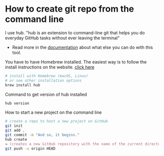 # How to create git repo from the command line

I use hub. "hub is an extension to command-line git that helps you do everyday GitHub tasks without ever leaving the terminal"

- Read more in the [documentation](https://hub.github.com/) about what else you can do with this tool. 

You have to have Homebrew installed. The easiest way is to follow the install instructions on the website. [click here](https://docs.brew.sh/Installation)

```zsh
# install with Homebrew (macOS, Linux)
# or see other installation options
brew install hub
```

Command to get version of hub installed
```zsh 
hub version
```

How to start a new project on the command line
```zsh
# create a repo to host a new project on GitHub
git init
git add .
git commit -m "And so, it begins."
hub create
→ (creates a new GitHub repository with the name of the current directory)
git push -u origin HEAD
```


